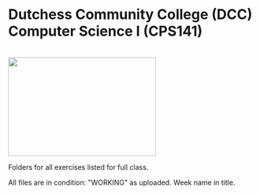 <html>
<body>
  <h1> Dutchess Community College (DCC) Computer Science I (CPS141) </h1>
  <br>
  <img src="https://1000logos.net/wp-content/uploads/2020/09/Java-Logo.png" height=200px width=300px>
  <br>
  <a href="github.com/jacknog">
  </a>
  <p> Folders for all exercises listed for full class. </p>
  <p> All files are in condition: "WORKING" as uploaded. Week name in title. </p>
  </body>
  </html>
